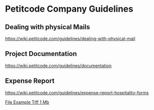 <!-- TITLE: Guidelines -->
<!-- SUBTITLE: A quick summary of Guidelines -->

# Petitcode Company Guidelines

## Dealing with physical Mails

https://wiki.petitcode.com/guidelines/dealing-with-physical-mail


## Project Documentation

https://wiki.petitcode.com/guidelines/documentation


## Expense Report

https://wiki.petitcode.com/guidelines/expense-report-hospitality-forms



[File Example Tiff 1 Mb](/uploads/file-example-tiff-1-mb.tiff "File Example Tiff 1 Mb")
